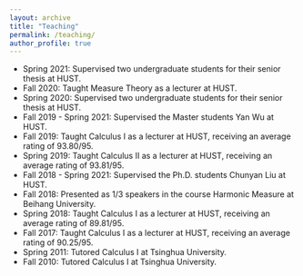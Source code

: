```yaml
---
layout: archive
title: "Teaching"
permalink: /teaching/
author_profile: true
---
```


<!-- - Summer 2022: Served as an Olympiad coach, training high school students for the Mathematical Olympiad in Madrid. -->
- Spring 2021: Supervised two undergraduate students for their senior thesis at HUST.
- Fall 2020: Taught Measure Theory as a lecturer at HUST.
- Spring 2020: Supervised two undergraduate students for their senior thesis at HUST.
- Fall 2019 - Spring 2021: Supervised the Master students Yan Wu at HUST.
- Fall 2019: Taught Calculus I as a lecturer at HUST, receiving an average rating of 93.80/95.
- Spring 2019: Taught Calculus II as a lecturer at HUST, receiving an average rating of 93.81/95.
- Fall 2018 - Spring 2021: Supervised the Ph.D. students Chunyan Liu at HUST.
- Fall 2018: Presented as 1/3 speakers in the course Harmonic Measure at Beihang University.
- Spring 2018: Taught Calculus I as a lecturer at HUST, receiving an average rating of 89.81/95.
- Fall 2017: Taught Calculus I as a lecturer at HUST, receiving an average rating of 90.25/95.
- Spring 2011: Tutored Calculus I at Tsinghua University.
- Fall 2010: Tutored Calculus I at Tsinghua University.
